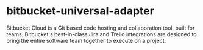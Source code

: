 # bitbucket-universal-adapter
 Bitbucket Cloud is a Git based code hosting and collaboration tool, built for teams. Bitbucket's best-in-class Jira and Trello integrations are designed to bring the entire software team together to execute on a project.
